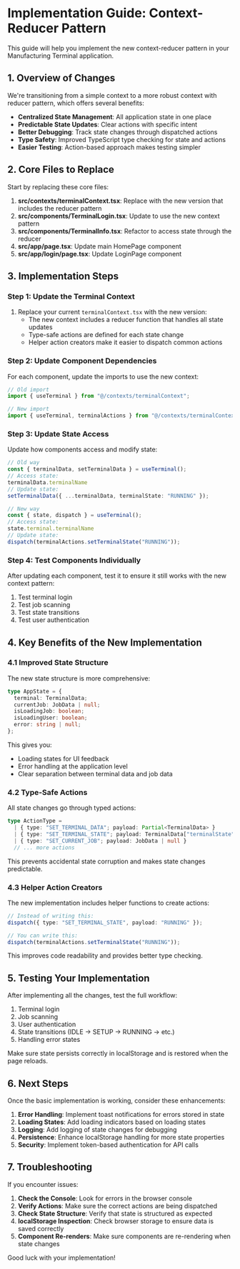 # Implementation Guide: Context-Reducer Pattern

This guide will help you implement the new context-reducer pattern in your Manufacturing Terminal application.

## 1. Overview of Changes

We're transitioning from a simple context to a more robust context with reducer pattern, which offers several benefits:

- **Centralized State Management**: All application state in one place
- **Predictable State Updates**: Clear actions with specific intent
- **Better Debugging**: Track state changes through dispatched actions
- **Type Safety**: Improved TypeScript type checking for state and actions
- **Easier Testing**: Action-based approach makes testing simpler

## 2. Core Files to Replace

Start by replacing these core files:

1. **src/contexts/terminalContext.tsx**: Replace with the new version that includes the reducer pattern
2. **src/components/TerminalLogin.tsx**: Update to use the new context pattern
3. **src/components/TerminalInfo.tsx**: Refactor to access state through the reducer
4. **src/app/page.tsx**: Update main HomePage component
5. **src/app/login/page.tsx**: Update LoginPage component

## 3. Implementation Steps

### Step 1: Update the Terminal Context

1. Replace your current `terminalContext.tsx` with the new version:
   - The new context includes a reducer function that handles all state updates
   - Type-safe actions are defined for each state change
   - Helper action creators make it easier to dispatch common actions

### Step 2: Update Component Dependencies

For each component, update the imports to use the new context:

```typescript
// Old import
import { useTerminal } from "@/contexts/terminalContext";

// New import
import { useTerminal, terminalActions } from "@/contexts/terminalContext";
```

### Step 3: Update State Access

Update how components access and modify state:

```typescript
// Old way
const { terminalData, setTerminalData } = useTerminal();
// Access state:
terminalData.terminalName
// Update state:
setTerminalData({ ...terminalData, terminalState: "RUNNING" });

// New way
const { state, dispatch } = useTerminal();
// Access state:
state.terminal.terminalName
// Update state:
dispatch(terminalActions.setTerminalState("RUNNING"));
```

### Step 4: Test Components Individually

After updating each component, test it to ensure it still works with the new context pattern:

1. Test terminal login
2. Test job scanning
3. Test state transitions
4. Test user authentication

## 4. Key Benefits of the New Implementation

### 4.1 Improved State Structure

The new state structure is more comprehensive:

```typescript
type AppState = {
  terminal: TerminalData;
  currentJob: JobData | null;
  isLoadingJob: boolean;
  isLoadingUser: boolean;
  error: string | null;
};
```

This gives you:
- Loading states for UI feedback
- Error handling at the application level
- Clear separation between terminal data and job data

### 4.2 Type-Safe Actions

All state changes go through typed actions:

```typescript
type ActionType =
  | { type: "SET_TERMINAL_DATA"; payload: Partial<TerminalData> }
  | { type: "SET_TERMINAL_STATE"; payload: TerminalData["terminalState"] }
  | { type: "SET_CURRENT_JOB"; payload: JobData | null }
  // ... more actions
```

This prevents accidental state corruption and makes state changes predictable.

### 4.3 Helper Action Creators

The new implementation includes helper functions to create actions:

```typescript
// Instead of writing this:
dispatch({ type: "SET_TERMINAL_STATE", payload: "RUNNING" });

// You can write this:
dispatch(terminalActions.setTerminalState("RUNNING"));
```

This improves code readability and provides better type checking.

## 5. Testing Your Implementation

After implementing all the changes, test the full workflow:

1. Terminal login
2. Job scanning
3. User authentication
4. State transitions (IDLE → SETUP → RUNNING → etc.)
5. Handling error states

Make sure state persists correctly in localStorage and is restored when the page reloads.

## 6. Next Steps

Once the basic implementation is working, consider these enhancements:

1. **Error Handling**: Implement toast notifications for errors stored in state
2. **Loading States**: Add loading indicators based on loading states
3. **Logging**: Add logging of state changes for debugging
4. **Persistence**: Enhance localStorage handling for more state properties
5. **Security**: Implement token-based authentication for API calls

## 7. Troubleshooting

If you encounter issues:

1. **Check the Console**: Look for errors in the browser console
2. **Verify Actions**: Make sure the correct actions are being dispatched
3. **Check State Structure**: Verify that state is structured as expected
4. **localStorage Inspection**: Check browser storage to ensure data is saved correctly
5. **Component Re-renders**: Make sure components are re-rendering when state changes

Good luck with your implementation!
